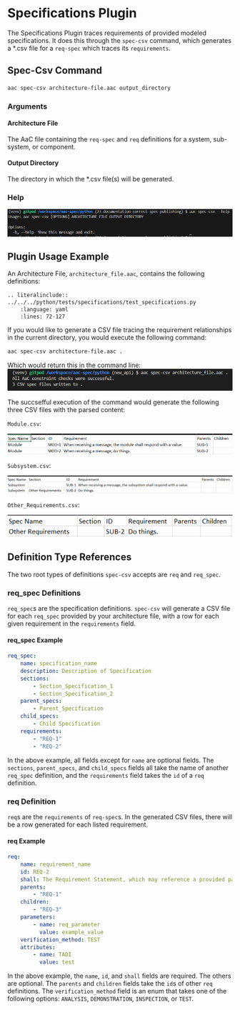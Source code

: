# Specifications Plugin

The Specifications Plugin traces requirements of provided modeled specifications.  It does this through the `spec-csv` command, which generates a *.csv file for a `req-spec` which traces its `requirements`.

## Spec-Csv Command
```bash
aac spec-csv architecture-file.aac output_directory
```

### Arguments

#### Architecture File
The AaC file containing the `req-spec` and `req` definitions for a system, sub-system, or component.

#### Output Directory
The directory in which the *.csv file(s) will be generated.

### Help
![Specifications Help](../images/spec_csv_help.png)

## Plugin Usage Example

An Architecture File, `architecture_file.aac`, contains the following definitions:
```{eval-rst}
.. literalinclude:: ../../../python/tests/specifications/test_specifications.py
    :language: yaml
    :lines: 72-127
```
If you would like to generate a CSV file tracing the requirement relationships in the current directory, you would execute the following command:
```bash
aac spec-csv architecture-file.aac .
```
Which would return this in the command line:
![Run Spec-Csv in Command Line](../images/spec-csv_command_line.png)

The succsefful execution of the command would generate the following three CSV files with the parsed content:

`Module.csv`:

![Module CSV File](../images/Module_csv.png)

`Subsystem.csv`:

![Subsystem CSV File](../images/Subsystem_csv.png)

`Other_Requirements.csv`:

![Other_Requirements CSV File](../images/Other_Requirements_csv.png)

## Definition Type References

The two root types of definitions `spec-csv` accepts are `req` and `req_spec`.

### req_spec Definitions

`req_spec`s are the specification definitions.  `spec-csv` will generate a CSV file for each `req_spec` provided by your architecture file, with a row for each given requirement in the `requirements` field.

#### req_spec Example
```yaml
req_spec:
    name: specification_name
    description: Description of Specification
    sections:
        - Section_Specification_1
        - Section_Specification_2
    parent_specs:
        - Parent_Specification
    child_specs:
        - Child Specification
    requirements:
        - "REQ-1"
        - "REQ-2"
```

In the above example, all fields except for `name` are optional fields.  The `sections`, `parent_specs`, and `child_specs` fields all take the name of another `req_spec` definition, and the `requirements` field takes the `id` of a `req` definition.

### req Definition
`req`s are the `requirements` of `req-spec`s.  In the generated CSV files, there will be a row generated for each listed requirement.

#### req Example
```yaml
req:
    name: requirement_name
    id: REQ-2
    shall: The Requirement Statement, which may reference a provided parameter with {req_parameter}
    parents:
        - "REQ-1"
    children:
        - "REQ-3"
    parameters:
        - name: req_parameter
          value: example_value
    verification_method: TEST
    attributes:
        - name: TADI
          value: test
```
In the above example, the `name`, `id`, and `shall` fields are required.  The others are optional.  The `parents` and  `children` fields take the `id`s of other `req` definitions.  The `verification_method` field is an enum that takes one of the following options: `ANALYSIS`, `DEMONSTRATION`, `INSPECTION`, or `TEST`.
